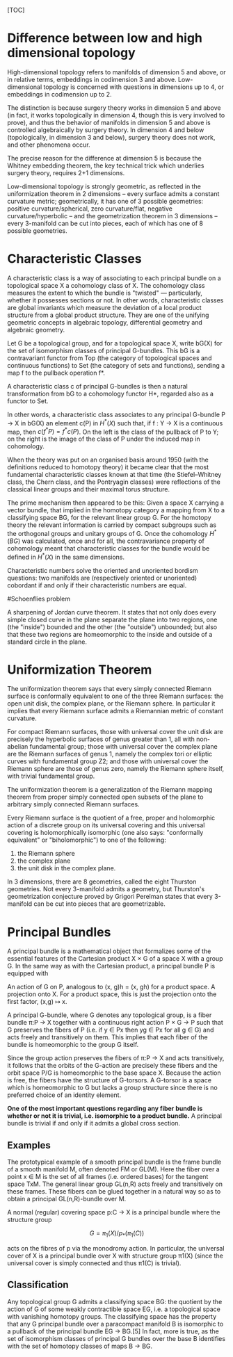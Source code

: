 [TOC]

# Difference between low and high dimensional topology
High-dimensional topology refers to manifolds of dimension 5 and above, or in relative terms, embeddings in codimension 3 and above. Low-dimensional topology is concerned with questions in dimensions up to 4, or embeddings in codimension up to 2.

The distinction is because surgery theory works in dimension 5 and above (in fact, it works topologically in dimension 4, though this is very involved to prove), and thus the behavior of manifolds in dimension 5 and above is controlled algebraically by surgery theory. In dimension 4 and below (topologically, in dimension 3 and below), surgery theory does not work, and other phenomena occur.

The precise reason for the difference at dimension 5 is because the Whitney embedding theorem, the key technical trick which underlies surgery theory, requires 2+1 dimensions.

Low-dimensional topology is strongly geometric, as reflected in the uniformization theorem in 2 dimensions – every surface admits a constant curvature metric; geometrically, it has one of 3 possible geometries: positive curvature/spherical, zero curvature/flat, negative curvature/hyperbolic – and the geometrization theorem in 3 dimensions – every 3-manifold can be cut into pieces, each of which has one of 8 possible geometries.

# Characteristic Classes
A characteristic class is a way of associating to each principal bundle on a topological space X a cohomology class of X. The cohomology class measures the extent to which the bundle is "twisted" — particularly, whether it possesses sections or not. In other words, characteristic classes are global invariants which measure the deviation of a local product structure from a global product structure. They are one of the unifying geometric concepts in algebraic topology, differential geometry and algebraic geometry.

Let G be a topological group, and for a topological space X, write bG(X) for the set of isomorphism classes of principal G-bundles. This bG is a contravariant functor from Top (the category of topological spaces and continuous functions) to Set (the category of sets and functions), sending a map f to the pullback operation f*.

A characteristic class c of principal G-bundles is then a natural transformation from bG to a cohomology functor H*, regarded also as a functor to Set.

In other words, a characteristic class associates to any principal G-bundle P → X in bG(X) an element c(P) in $H^*(X)$ such that, if f : Y → X is a continuous map, then $c(f^*P) = f^*c(P)$. On the left is the class of the pullback of P to Y; on the right is the image of the class of P under the induced map in cohomology.

When the theory was put on an organised basis around 1950 (with the definitions reduced to homotopy theory) it became clear that the most fundamental characteristic classes known at that time (the Stiefel–Whitney class, the Chern class, and the Pontryagin classes) were reflections of the classical linear groups and their maximal torus structure.

The prime mechanism then appeared to be this: Given a space X carrying a vector bundle, that implied in the homotopy category a mapping from X to a classifying space BG, for the relevant linear group G. For the homotopy theory the relevant information is carried by compact subgroups such as the orthogonal groups and unitary groups of G. Once the cohomology ${\displaystyle H^{*}(BG)}$ was calculated, once and for all, the contravariance property of cohomology meant that characteristic classes for the bundle would be defined in ${\displaystyle H^{*}(X)}$ in the same dimensions.

Characteristic numbers solve the oriented and unoriented bordism questions: two manifolds are (respectively oriented or unoriented) cobordant if and only if their characteristic numbers are equal.

#Schoenflies problem

A sharpening of Jordan curve theorem. It states that not only does every simple closed curve in the plane separate the plane into two regions, one (the "inside") bounded and the other (the "outside") unbounded; but also that these two regions are homeomorphic to the inside and outside of a standard circle in the plane.

# Uniformization Theorem

The uniformization theorem says that every simply connected Riemann surface is conformally equivalent to one of the three Riemann surfaces: the open unit disk, the complex plane, or the Riemann sphere. In particular it implies that every Riemann surface admits a Riemannian metric of constant curvature.

For compact Riemann surfaces, those with universal cover the unit disk are precisely the hyperbolic surfaces of genus greater than 1, all with non-abelian fundamental group; those with universal cover the complex plane are the Riemann surfaces of genus 1, namely the complex tori or elliptic curves with fundamental group Z2; and those with universal cover the Riemann sphere are those of genus zero, namely the Riemann sphere itself, with trivial fundamental group.

The uniformization theorem is a generalization of the Riemann mapping theorem from proper simply connected open subsets of the plane to arbitrary simply connected Riemann surfaces.

Every Riemann surface is the quotient of a free, proper and holomorphic action of a discrete group on its universal covering and this universal covering is holomorphically isomorphic (one also says: "conformally equivalent" or "biholomorphic") to one of the following:

1. the Riemann sphere
2. the complex plane
3. the unit disk in the complex plane.

In 3 dimensions, there are 8 geometries, called the eight Thurston geometries. Not every 3-manifold admits a geometry, but Thurston's geometrization conjecture proved by Grigori Perelman states that every 3-manifold can be cut into pieces that are geometrizable.

# Principal Bundles

A principal bundle is a mathematical object that formalizes some of the essential features of the Cartesian product X × G of a space X with a group G. In the same way as with the Cartesian product, a principal bundle P is equipped with

An action of G on P, analogous to (x, g)h = (x, gh) for a product space.
A projection onto X. For a product space, this is just the projection onto the first factor, (x,g) ↦ x.

A principal G-bundle, where G denotes any topological group, is a fiber bundle π:P → X together with a continuous right action P × G → P such that G preserves the fibers of P (i.e. if y ∈ Px then yg ∈ Px for all g ∈ G) and acts freely and transitively on them. This implies that each fiber of the bundle is homeomorphic to the group G itself.

Since the group action preserves the fibers of π:P → X and acts transitively, it follows that the orbits of the G-action are precisely these fibers and the orbit space P/G is homeomorphic to the base space X. Because the action is free, the fibers have the structure of G-torsors. A G-torsor is a space which is homeomorphic to G but lacks a group structure since there is no preferred choice of an identity element.

**One of the most important questions regarding any fiber bundle is whether or not it is trivial, i.e. isomorphic to a product bundle.** A principal bundle is trivial if and only if it admits a global cross section.

## Examples

The prototypical example of a smooth principal bundle is the frame bundle of a smooth manifold M, often denoted FM or GL(M). Here the fiber over a point x ∈ M is the set of all frames (i.e. ordered bases) for the tangent space TxM. The general linear group GL(n,R) acts freely and transitively on these frames. These fibers can be glued together in a natural way so as to obtain a principal GL(n,R)-bundle over M.

A normal (regular) covering space p:C → X is a principal bundle where the structure group

$$G=\pi _{1}(X)/p_{*}(\pi _{1}(C))$$

acts on the fibres of p via the monodromy action. In particular, the universal cover of X is a principal bundle over X with structure group π1(X) (since the universal cover is simply connected and thus π1(C) is trivial).

## Classification

Any topological group G admits a classifying space BG: the quotient by the action of G of some weakly contractible space EG, i.e. a topological space with vanishing homotopy groups. The classifying space has the property that any G principal bundle over a paracompact manifold B is isomorphic to a pullback of the principal bundle EG → BG.[5] In fact, more is true, as the set of isomorphism classes of principal G bundles over the base B identifies with the set of homotopy classes of maps B → BG.
